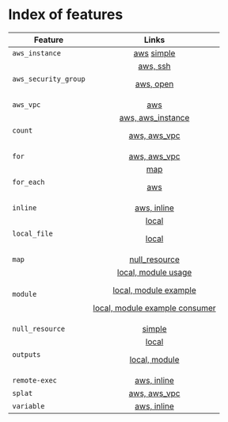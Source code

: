 # Index of features

| Feature       | Links          |
| ------------- |:-------------:|
| `aws_instance`     | [aws](aws/aws_instance) [simple](aws/aws_instance/simple) |
| `aws_security_group` | [aws, ssh](aws/aws_security_group/ssh) <p/> [aws, open](aws/aws_security_group/open) |
| `aws_vpc`     | [aws](aws/aws_vpc/simple) |
| `count`       | [aws, aws_instance](aws/aws_instance/count) <p/> [aws, aws_vpc](aws/aws_vpc/count)|
| `for`         | [aws, aws_vpc](aws/aws_vpc/for) |
| `for_each`    | [map](null_resource/for_each) <p/> [aws](aws/aws_instance/for_each) |
| `inline`      | [aws, inline](aws/aws_instance/remote-exec/inline/) |
| `local_file`  | [local](local/local_file/hello) <p/> [local](local/local_file/preexisting_file) |
| `map`         | [null_resource](null_resource/for_each) |
| `module`      | [local, module usage](variables/local_file/module) <p/> [local, module example](modules/local_file/hello_module) <p/> [local, module example consumer](modules/local_file/hello_consumer) |
| `null_resource` | [simple](null_resource/simple) |
| `outputs`     | [local](outputs/local_file/local_file) <p/> [local, module](outputs/local_file/module) |
| `remote-exec`      | [aws, inline](aws/aws_instance/remote-exec/inline) |
| `splat`       | [aws, aws_vpc](aws/aws_vpc/splat) |
| `variable`      | [aws, inline](variables/local_file/local_file) |
